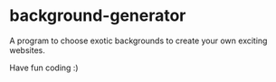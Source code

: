 # background-generator

A program to choose exotic backgrounds to create your own exciting websites.

Have fun coding :)

